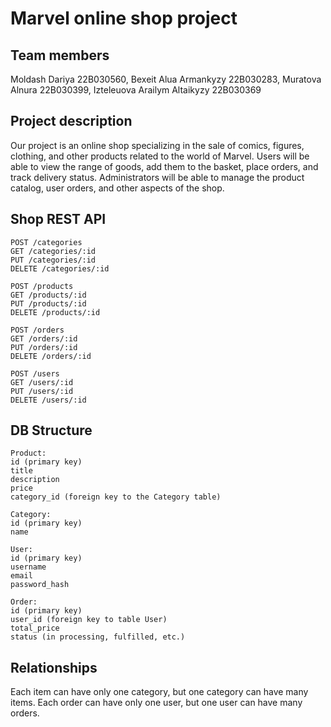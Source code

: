 #  Marvel online shop project

## Team members
Moldash Dariya 22B030560,
Bexeit Alua Armankyzy 22B030283,
Muratova Alnura 22B030399,
Izteleuova Arailym Altaikyzy 22B030369

## Project description 
Our project is an online shop specializing in the sale of comics, figures, clothing, and other products related to the world of Marvel. Users will be able to view the range of goods, add them to the basket, place orders, and track delivery status. Administrators will be able to manage the product catalog, user orders, and other aspects of the shop. 

## Shop REST API
```
POST /categories
GET /categories/:id
PUT /categories/:id
DELETE /categories/:id

POST /products 
GET /products/:id
PUT /products/:id
DELETE /products/:id

POST /orders
GET /orders/:id
PUT /orders/:id
DELETE /orders/:id

POST /users
GET /users/:id
PUT /users/:id
DELETE /users/:id

```

## DB Structure

```
Product: 
id (primary key) 
title 
description 
price 
category_id (foreign key to the Category table) 

Category: 
id (primary key) 
name 

User: 
id (primary key) 
username 
email 
password_hash 

Order: 
id (primary key) 
user_id (foreign key to table User) 
total_price 
status (in processing, fulfilled, etc.) 

```

## Relationships 
Each item can have only one category, but one category can have many items. 
Each order can have only one user, but one user can have many orders.

